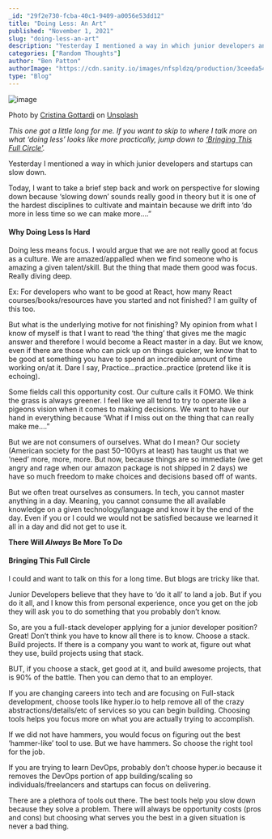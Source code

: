 ```yaml
---
_id: "29f2e730-fcba-40c1-9409-a0056e53dd12"
title: "Doing Less: An Art"
published: "November 1, 2021"
slug: "doing-less-an-art"
description: "Yesterday I mentioned a way in which junior developers and startups can slow down"
categories: ["Random Thoughts"]
author: "Ben Patton"
authorImage: "https://cdn.sanity.io/images/nfspldzq/production/3ceeda54221c7c0614ecc51f955c7be39a1da34e-512x512.jpg"
type: "Blog"
---
```


![image](https://cdn.sanity.io/images/nfspldzq/production/76daceba0c71d5ebf68f55b90ac6806f0bd0f1ee-1600x840.png?w=800)

Photo by [Cristina Gottardi](https://unsplash.com/@cristina_gottardi?utm_source=medium&utm_medium=referral) on [Unsplash](https://unsplash.com?utm_source=medium&utm_medium=referral)

_This one got a little long for me. If you want to skip to where I talk more on what ‘doing less’ looks like more practically, jump down to [‘Bringing This Full Circle'](https://benapatton.com/posts/2021-11-01-doing-less-an-art#bringing-this-full-circle)._

Yesterday I mentioned a way in which junior developers and startups can slow down.

Today, I want to take a brief step back and work on perspective for slowing down because ‘slowing down’ sounds really good in theory but it is one of the hardest disciplines to cultivate and maintain because we drift into ‘do more in less time so we can make more….”

#### Why Doing Less Is Hard

Doing less means focus. I would argue that we are not really good at focus as a culture. We are amazed/appalled when we find someone who is amazing a given talent/skill. But the thing that made them good was focus. Really diving deep.

Ex: For developers who want to be good at React, how many React courses/books/resources have you started and not finished? I am guilty of this too.

But what is the underlying motive for not finishing? My opinion from what I know of myself is that I want to read ‘the thing’ that gives me the magic answer and therefore I would become a React master in a day. But we know, even if there are those who can pick up on things quicker, we know that to be good at something you have to spend an incredible amount of time working on/at it. Dare I say, Practice…practice..practice (pretend like it is echoing).

Some fields call this opportunity cost. Our culture calls it FOMO. We think the grass is always greener. I feel like we all tend to try to operate like a pigeons vision when it comes to making decisions. We want to have our hand in everything because ‘What if I miss out on the thing that can really make me….”

But we are not consumers of ourselves. What do I mean? Our society (American society for the past 50–100yrs at least) has taught us that we ‘need’ more, more, more. But now, because things are so immediate (we get angry and rage when our amazon package is not shipped in 2 days) we have so much freedom to make choices and decisions based off of wants.

But we often treat ourselves as consumers. In tech, you cannot master anything in a day. Meaning, you cannot consume the all available knowledge on a given technology/language and know it by the end of the day. Even if you or I could we would not be satisfied because we learned it all in a day and did not get to use it.

**There Will _Always_ Be More To Do**

#### Bringing This Full Circle

I could and want to talk on this for a long time. But blogs are tricky like that.

Junior Developers believe that they have to ‘do it all’ to land a job. But if you do it all, and I know this from personal experience, once you get on the job they will ask you to do something that you probably don’t know.

So, are you a full-stack developer applying for a junior developer position? Great! Don’t think you have to know all there is to know. Choose a stack. Build projects. If there is a company you want to work at, figure out what they use, build projects using that stack.

BUT, if you choose a stack, get good at it, and build awesome projects, that is 90% of the battle. Then you can demo that to an employer.

If you are changing careers into tech and are focusing on Full-stack development, choose tools like hyper.io to help remove all of the crazy abstractions/details/etc of services so you can begin building. Choosing tools helps you focus more on what you are actually trying to accomplish.

If we did not have hammers, you would focus on figuring out the best ‘hammer-like’ tool to use. But we have hammers. So choose the right tool for the job.

If you are trying to learn DevOps, probably don’t choose hyper.io because it removes the DevOps portion of app building/scaling so individuals/freelancers and startups can focus on delivering.

There are a plethora of tools out there. The best tools help you slow down because they solve a problem. There will always be opportunity costs (pros and cons) but choosing what serves you the best in a given situation is never a bad thing.
